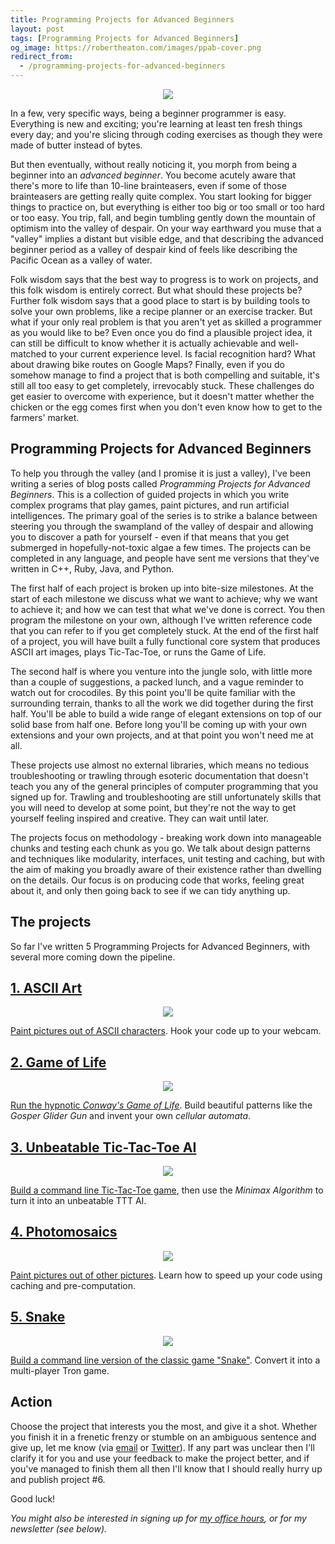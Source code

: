 ```yaml
---
title: Programming Projects for Advanced Beginners
layout: post
tags: [Programming Projects for Advanced Beginners]
og_image: https://robertheaton.com/images/ppab-cover.png
redirect_from:
  - /programming-projects-for-advanced-beginners
---
```

<p style="text-align: center">
<img src="/images/ppab-cover.png" />
</p>

In a few, very specific ways, being a beginner programmer is easy. Everything is new and exciting; you're learning at least ten fresh things every day; and you're slicing through coding exercises as though they were made of butter instead of bytes.

But then eventually, without really noticing it, you morph from being a beginner into an *advanced beginner*. You become acutely aware that there's more to life than 10-line brainteasers, even if some of those brainteasers are getting really quite complex. You start looking for bigger things to practice on, but everything is either too big or too small or too hard or too easy. You trip, fall, and begin tumbling gently down the mountain of optimism into the valley of despair. On your way earthward you muse that a "valley" implies a distant but visible edge, and that describing the advanced beginner period as a valley of despair kind of feels like describing the Pacific Ocean as a valley of water.

Folk wisdom says that the best way to progress is to work on projects, and this folk wisdom is entirely correct. But what should these projects be? Further folk wisdom says that a good place to start is by building tools to solve your own problems, like a recipe planner or an exercise tracker. But what if your only real problem is that you aren't yet as skilled a programmer as you would like to be? Even once you do find a plausible project idea, it can still be difficult to know whether it is actually achievable and well-matched to your current experience level. Is facial recognition hard? What about drawing bike routes on Google Maps? Finally, even if you do somehow manage to find a project that is both compelling and suitable, it's still all too easy to get completely, irrevocably stuck. These challenges do get easier to overcome with experience, but it doesn't matter whether the chicken or the egg comes first when you don't even know how to get to the farmers' market.

## Programming Projects for Advanced Beginners

To help you through the valley (and I promise it is just a valley), I've been writing a series of blog posts called *Programming Projects for Advanced Beginners*. This is a collection of guided projects in which you write complex programs that play games, paint pictures, and run artificial intelligences. The primary goal of the series is to strike a balance between steering you through the swampland of the valley of despair and allowing you to discover a path for yourself - even if that means that you get submerged in hopefully-not-toxic algae a few times. The projects can be completed in any language, and people have sent me versions that they've written in C++, Ruby, Java, and Python.

The first half of each project is broken up into bite-size milestones. At the start of each milestone we discuss what we want to achieve; why we want to achieve it; and how we can test that what we've done is correct. You then program the milestone on your own, although I've written reference code that you can refer to if you get completely stuck. At the end of the first half of a project, you will have built a fully functional core system that produces ASCII art images, plays Tic-Tac-Toe, or runs the Game of Life.

The second half is where you venture into the jungle solo, with little more than a couple of suggestions, a packed lunch, and a vague reminder to watch out for crocodiles. By this point you'll be quite familiar with the surrounding terrain, thanks to all the work we did together during the first half. You'll be able to build a wide range of elegant extensions on top of our solid base from half one. Before long you'll be coming up with your own extensions and your own projects, and at that point you won't need me at all.

These projects use almost no external libraries, which means no tedious troubleshooting or trawling through esoteric documentation that doesn't teach you any of the general principles of computer programming that you signed up for. Trawling and troubleshooting are still unfortunately skills that you will need to develop at some point, but they're not the way to get yourself feeling inspired and creative. They can wait until later.

The projects focus on methodology - breaking work down into manageable chunks and testing each chunk as you go. We talk about design patterns and techniques like modularity, interfaces, unit testing and caching, but with the aim of making you broadly aware of their existence rather than dwelling on the details. Our focus is on producing code that works, feeling great about it, and only then going back to see if we can tidy anything up.

## The projects

So far I've written 5 Programming Projects for Advanced Beginners, with several more coming down the pipeline.

## [1. ASCII Art][proj-1]

<p style="text-align: center">
<img src="/images/ascii-good-luck.jpg" />
</p>

[Paint pictures out of ASCII characters][proj-1]. Hook your code up to your webcam.

## [2. Game of Life][proj-2]

<p style="text-align: center">
<img src="/images/ppab-gol.png" />
</p>

[Run the hypnotic *Conway's Game of Life*][proj-2]. Build beautiful patterns like the *Gosper Glider Gun* and invent your own *cellular automata*.

## [3. Unbeatable Tic-Tac-Toe AI][proj-3a]

<p style="text-align: center">
<img src="/images/tictactoe-example.png" />
</p>

[Build a command line Tic-Tac-Toe game][proj-3a], then use the *Minimax Algorithm* to turn it into an unbeatable TTT AI.

## [4. Photomosaics][proj-4]

<p style="text-align: center">
<img src="/images/mosaic-me.png" />
</p>

[Paint pictures out of other pictures][proj-4]. Learn how to speed up your code using caching and pre-computation.

## [5. Snake][proj-5]

<p style="text-align: center">
<img src="/images/snake-example.gif" />
</p>

[Build a command line version of the classic game "Snake"][proj-5]. Convert it into a multi-player Tron game.

## Action

Choose the project that interests you the most, and give it a shot. Whether you finish it in a frenetic frenzy or stumble on an ambiguous sentence and give up, let me know (via [email][email] or [Twitter][twitter]). If any part was unclear then I'll clarify it for you and use your feedback to make the project better, and if you've managed to finish them all then I'll know that I should really hurry up and publish project #6.

Good luck!

*You might also be interested in signing up for [my office hours](/office-hours), or for my newsletter (see below).*

[proj-1]: /2018/06/12/programming-projects-for-advanced-beginners-ascii-art/
[proj-2]: /2018/07/20/project-2-game-of-life/
[proj-3a]: /2018/10/09/programming-projects-for-advanced-beginners-3-a/
[proj-3b]: /2018/10/09/programming-projects-for-advanced-beginners-3-b/
[proj-4]: /2018/11/03/programming-project-4-photomosaics/
[proj-5]: /2018/12/02/programming-project-5-snake
[email]: /about
[twitter]: https://twitter.com/robjheaton
